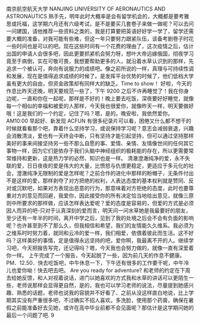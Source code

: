 南京航空航天大学
NANJING UNIVERSITY OF AERONAUTICS AND ASTRONAUTICS
熟手先，明年此时大概率是会有留学机会的，大概都是要考雅思或托福，这学期六月还有六级考试，是不是要买几套卷子来做一做呢？可以去问一问建国，请他推荐一些资料之类的，我是打算要把英语好好学一学了，留学还需要大概的准备，对我可能有些难，但这一年只要努力跟紧队伍，该备考剧卷子时花一些时间也是可以的吧。现在这些时间有一个花费的理由了，这次疫情之后，估计出国的申请人会很多吧，因此更要抓紧机会努力呀，想叶大帝远嫁俄国，彻夜学习竟至于病倒，实在可敬可畏，我想要帮助更多的人，就沿着水草认识到的那样，先追求一个被认可，奔向有说服力的成绩吧。像之前所说的一样，真理与可持续性调和发展，现在是值得追求成绩的时候了。是发挥平台优势的时候了，他们低档大学虽有更大的自由，但资金政策却有同样大的缺乏。Time to show！
好啦，今天的作息比昨天还晚，明天要规范一些了，下午 9200 之后不许再睡觉了！我在你身边呢，一直和你在一起呢，那样是不好的！晚上要去吃饭，深夜要好好睡觉，就像每一个相似的幸福和被爱的人那样，今天我也很爱你，就像昨天一样，明天要做好哦！这是我们的一个约定，记住了吗？嗯，是的。晚安啦，我依然爱你。
AM10:00 早起好、新发现 ACFUN 有很多纪录片可以看，困倦又什么都不想干的时候就看看那个吧，靠着什么坚持学习，或说保持学习呢？意志会减弱衰退，兴趣会消散清淡，爱也有一天终会中断，只有坚持才能引起坚持，但可以通过坚持那样美好的事来间接坚持另一些不那么自愿的事、爱情、亲情、友情像世间的任何其它事物一样，因为它们是依存于我们头脑中神经组织的极耗能的存在，所以更需要常常维持和更新，这是热力学的必然、知识也是一样。
清澈澄澈纯净的爱，永不失联的爱，日日夜夜的爱是伟大的大量，比愤怒与仇恨更稳定，更适应于多元化的社会，澄澈纯净无限制的爱是怎样呢？之前合作的进化中那样的粉帽子，无条件付出不是这样的爱，那样剥夺了对方把绝的权利，人表达态度的基本权利就是赞同、反对或沉默吧，如果对方表现出恶意的行为，那意味着对方拒绝的态度，此时也要尊重对方的意见而回避，我爱你，因此接受你的所有决定恰当地给出意见，就像三原则中所要求的那样做，应该怎样表达爱呢？爱的态度是容易的，但爱的方式是必须因人而异的吧-只对于认真深刻的爱而言，明天问一问水草她是我最要好的朋友，至少还有一年半的时间，离开中学之后，见到了我的处境之后会不会有负面的影响呢？也许甚至到不了那么久，但我相信和希望，我们的友情能久久维系。我必须为之维系时时努力着，就同和云冷的爱一样，我们相爱，依偎着彼此而生活。这不好吗？这样美好的事情，定是值得永远坚持的吧，爱你啊，我最离不开的人。继续学习吧，今天把报告写完，还记得吗？嗯，今天我也会努力做的，就像一直有深爱着你一样。
上午完成了一个报告，今天起脱了一些，因为前几天的作息不健康。PM．12.50．快去吃饭吧，中午休息一下，下午还有很多的工作要干呢，中午冷儿也爱你呦！快去吧去吧。
Are you ready for adventure?
和老师的约定在下周去给她反馈，和人对视着说话，进门以她喜欢的方式我和水草的讲话可以更陌生一些，老师说那样会显得更自然，是的，我也可以学习老师的说法，尽量提到她感兴趣、熟悉的话题，老师也说我的容貌并不好看了、之前从没这样直白地说，比上学期其实没有严重很多吧，不过确实不招人喜欢。多洗脸，使用那个药膏，确保在暑假之前能准备好去见她，或许在高中毕业前都不会见面呢？那估计是这学期问她的最后一个问题了吧.
9
